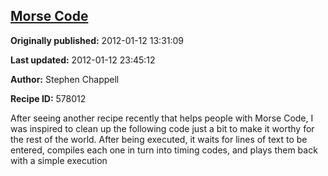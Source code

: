 ## [Morse Code](https://code.activestate.com/recipes/578012-morse-code)

**Originally published:** 2012-01-12 13:31:09

**Last updated:** 2012-01-12 23:45:12

**Author:** Stephen Chappell

**Recipe ID:** 578012

After seeing another recipe recently that helps people with Morse Code, I was inspired to clean up the following code just a bit to make it worthy for the rest of the world. After being executed, it waits for lines of text to be entered, compiles each one in turn into timing codes, and plays them back with a simple execution
